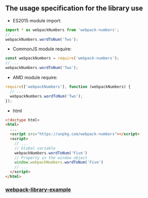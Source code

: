 
## The usage specification for the library use
* ES2015 module import:
```js
import * as webpackNumbers from 'webpack-numbers';
// ...
webpackNumbers.wordToNum('Two');
```
* CommonJS module require:
```js
const webpackNumbers = require('webpack-numbers');
// ...
webpackNumbers.wordToNum('Two');
```
* AMD module require:
```js
require(['webpackNumbers'], function (webpackNumbers) {
  // ...
  webpackNumbers.wordToNum('Two');
});
```
* html
```html
<!doctype html>
<html>
  ...
  <script src="https://unpkg.com/webpack-numbers"></script>
  <script>
    // ...
    // Global variable
    webpackNumbers.wordToNum('Five')
    // Property in the window object
    window.webpackNumbers.wordToNum('Five')
    // ...
  </script>
</html>
```

### [webpack-library-example](https://github.com/kalcifer/webpack-library-example)
